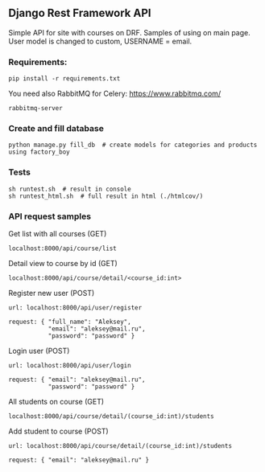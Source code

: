 ## Django Rest Framework API
Simple API for site with courses on DRF.
Samples of using on main page. <br>User model is changed to custom, USERNAME = email.

### Requirements:
~~~~
pip install -r requirements.txt
~~~~

You need also RabbitMQ for Celery: https://www.rabbitmq.com/
~~~~
rabbitmq-server
~~~~

### Create and fill database
~~~~
python manage.py fill_db  # create models for categories and products using factory_boy 
~~~~

### Tests
~~~
sh runtest.sh  # result in console
sh runtest_html.sh  # full result in html (./htmlcov/)
~~~

### API request samples

Get list with all courses (GET)
~~~
localhost:8000/api/course/list
~~~

Detail view to course by id (GET)
~~~
localhost:8000/api/course/detail/<course_id:int>
~~~

Register new user (POST)
~~~
url: localhost:8000/api/user/register

request: { "full_name": "Aleksey",
           "email": "aleksey@mail.ru",
           "password": "password" }
~~~
Login user (POST)
~~~
url: localhost:8000/api/user/login

request: { "email": "aleksey@mail.ru",
           "password": "password" }
~~~
All students on course (GET)
~~~
localhost:8000/api/course/detail/(course_id:int)/students
~~~ 
Add student to course (POST)
~~~
url: localhost:8000/api/course/detail/(course_id:int)/students

request: { "email": "aleksey@mail.ru" }
~~~
